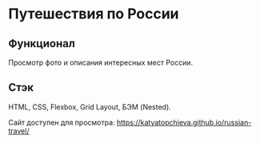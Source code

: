 # Путешествия по России

## Функционал
Просмотр фото и описания интересных мест России. 

## Стэк
HTML, CSS, Flexbox, Grid Layout, БЭМ (Nested).

Сайт доступен для просмотра: https://katyatopchieva.github.io/russian-travel/